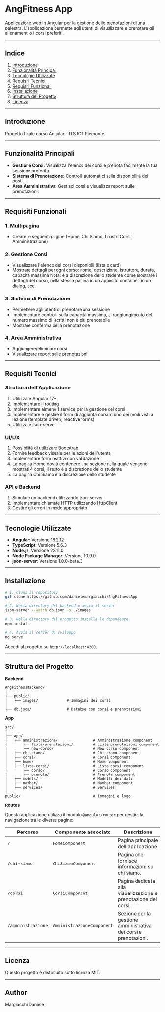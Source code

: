 # AngFitness App

Applicazione web in Angular per la gestione delle prenotazioni di una palestra. L'applicazione permette agli utenti di visualizzare e prenotare gli allenamenti o i corsi preferiti.

---

## **Indice**
1. [Introduzione](#introduzione)
2. [Funzionalità Principali](#funzionalità-principali)
3. [Tecnologie Utilizzate](#tecnologie-utilizzate)
4. [Requisiti Tecnici](#requisiti-tecnici)
5. [Requisiti Funzionali](#requisiti-funzionali)
6. [Installazione](#installazione)
7. [Struttura del Progetto](#struttura-del-progetto)
8. [Licenza](#licenza)

---

## Introduzione

Progetto finale corso Angular - ITS ICT Piemonte.

---
## Funzionalità Principali

- **Gestione Corsi:** Visualizza l'elenco dei corsi e prenota facilmente la tua sessione preferita.
- **Sistema di Prenotazione:** Controlli automatici sulla disponibilità dei posti.
- **Area Amministrativa:** Gestisci corsi e visualizza report sulle prenotazioni.


---
## Requisiti Funzionali

### 1. Multipagina
- Creare le seguenti pagine (Home, Chi Siamo, I nostri Corsi, Amministrazione)

### 2. Gestione Corsi
- Visualizzare l'elenco dei corsi disponibili (lista o card)
- Mostrare dettagli per ogni corso: nome, descrizione, istruttore, durata, capacità massima 
Nota: è a discrezione dello studente come mostrare i dettagli del corso, nella stessa pagina in un apposito container, in un dialog, ecc. 

### 3. Sistema di Prenotazione
- Permettere agli utenti di prenotare una sessione
- Implementare controlli sulla capacità massima, al raggiungimento del numero massimo di iscritti non è più prenotabile
- Mostrare conferma della prenotazione

### 4. Area Amministrativa
- Aggiungere/eliminare corsi
- Visualizzare report sulle prenotazioni 
---

## Requisiti Tecnici

### Struttura dell'Applicazione
1. Utilizzare Angular 17+
2. Implementare il routing
3. Implementare almeno 1 service per la gestione dei corsi 
4. Implementare e gestire il form di aggiunta corsi in uno dei modi visti a lezione (template driven, reactive forms)
5. Utilizzare json-server 


### UI/UX
1. Possibilità di utilizzare Bootstrap
2. Fornire feedback visuale per le azioni dell'utente
3. Implementare form reattivi con validazione
4. La pagina Home dovrà contenere una sezione nella quale vengono mostrati 4 corsi, il resto è a discrezione dello studente
5. La pagina Chi Siamo è a discrezione dello studente


### API e Backend
1. Simulare un backend utilizzando json-server
2. Implementare chiamate HTTP utilizzando HttpClient
3. Gestire gli errori in modo appropriato
---


## Tecnologie Utilizzate

- **Angular**: Versione 18.2.12
- **TypeScript**: Versione 5.6.3
- **Node.js**: Versione 22.11.0
- **Node Package Manager**: Versione 10.9.0
- **json-server**: Versione 1.0.0-beta.3

---

## Installazione

```bash
# 1. Clona il repository
git clone https://github.com/danielemargiacchi/AngFitnessApp

# 2. Nella directory del backend e avvia il server
json-server --watch db.json -s ./images

# 3. Nella directory del progetto installa le dipendenze
npm install

# 4. Avvia il server di sviluppo
ng serve
```

Accedi al progetto su `http://localhost:4200`.

---

## Struttura del Progetto

**Backend**

```
AngFitnessBackend/
│
├── public/                 
│   ├── images/             # Immagini dei corsi
│
├── db.json/                # Databse con corsi e prenotazioni
```

**App**

```
src/
│
├── app/                 
│   ├── amministrazione/                # Amministrazione component
|       ├── lista-prenotazioni/         # Lista prenotazioni component
|       ├── new-corso/                  # New corso component
│   ├── chi-siamo/                      # Chi siamo component
│   ├── corsi/                          # Corsi component
│   ├── home/                           # Home component
│   ├── lista-corsi/                    # Lista corsi component
|       ├── corso/                      # Corso component
|       ├── prenota/                    # Prenota component
│   ├── models/                         # Modelli dei dati
│   ├── navbar/                         # Navbar component
│   ├── services/                       # Services
│
public/                                 # Immagini e logo

```


**Routes**

Questa applicazione utilizza il modulo `@angular/router` per gestire la navigazione tra le diverse pagine: 

| Percorso         | Componente associato          | Descrizione                                                                 |
|------------------|-------------------------------|-----------------------------------------------------------------------------|
| `/`              | `HomeComponent`              | Pagina principale dell'applicazione.                                       |
| `/chi-siamo`     | `ChiSiamoComponent`          | Pagina che fornisce informazioni su chi siamo.                             |
| `/corsi`         | `CorsiComponent`             | Pagina dedicata alla visualizzazione e prenotazione dei corsi .            |
| `/amministrazione` | `AmministrazioneComponent` | Sezione per la gestione amministrativa dei corsi e prenotazioni.           |


---

## Licenza

Questo progetto è distribuito sotto licenza MIT. 

---

## Author
Margiacchi Daniele
